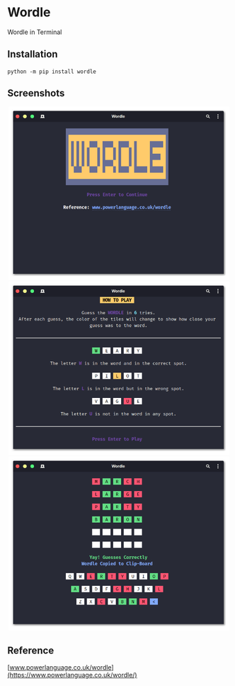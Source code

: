 # Wordle
Wordle in Terminal

## Installation
```
python -m pip install wordle
```

## Screenshots
<p align="center">
    <img src="https://raw.githubusercontent.com/er-knight/wordle/main/screenshots/screenshot-1.png" width="500">
    <img src="https://raw.githubusercontent.com/er-knight/wordle/main/screenshots/screenshot-2.png" width="500">
    <img src="https://raw.githubusercontent.com/er-knight/wordle/main/screenshots/screenshot-3.png" width="500">
</p>

## Reference
[www.powerlanguage.co.uk/wordle](https://www.powerlanguage.co.uk/wordle/)
